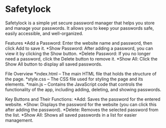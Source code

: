 # Safetylock

Safetylock is a simple yet secure password manager that helps you store and manage your passwords. It allows you to keep your passwords safe, easily accessible, and well-organized.

Features
*Add a Password: Enter the website name and password, then click Add to save it.
*Show Password: After adding a password, you can view it by clicking the Show button.
*Delete Password: If you no longer need a password, click the Delete button to remove it.
*Show All: Click the Show All button to display all saved passwords.

File Overview
*index.html – The main HTML file that holds the structure of the page.
*style.css – The CSS file used for styling the page and its elements.
*main.js – Contains the JavaScript code that controls the functionality of the app, including adding, deleting, and showing passwords.

Key Buttons and Their Functions:
*Add: Saves the password for the entered website.
*Show: Displays the password for the website (you can click this after adding the password).
*Delete: Removes the selected password from the list.
*Show All: Shows all saved passwords in a list for easier management.
